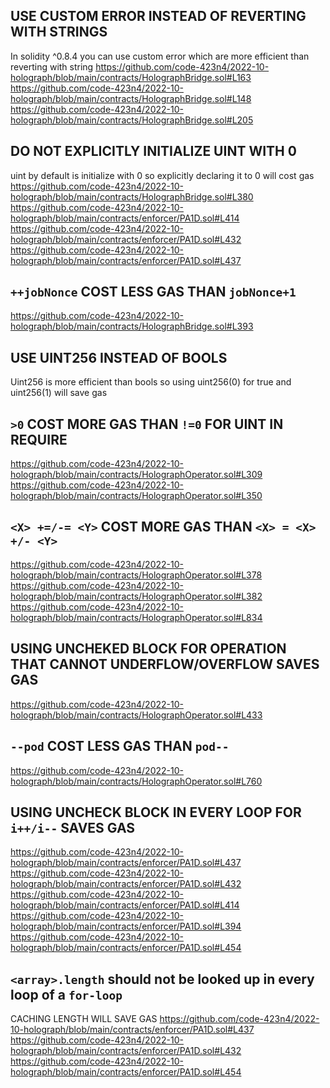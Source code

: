 ## USE CUSTOM ERROR INSTEAD OF REVERTING WITH STRINGS
In solidity ^0.8.4 you can use custom error which are more efficient than reverting with string
https://github.com/code-423n4/2022-10-holograph/blob/main/contracts/HolographBridge.sol#L163
https://github.com/code-423n4/2022-10-holograph/blob/main/contracts/HolographBridge.sol#L148
https://github.com/code-423n4/2022-10-holograph/blob/main/contracts/HolographBridge.sol#L205

## DO NOT EXPLICITLY INITIALIZE UINT WITH 0
uint by default is initialize with 0 so explicitly declaring it to 0 will cost gas
https://github.com/code-423n4/2022-10-holograph/blob/main/contracts/HolographBridge.sol#L380
https://github.com/code-423n4/2022-10-holograph/blob/main/contracts/enforcer/PA1D.sol#L414
https://github.com/code-423n4/2022-10-holograph/blob/main/contracts/enforcer/PA1D.sol#L432
https://github.com/code-423n4/2022-10-holograph/blob/main/contracts/enforcer/PA1D.sol#L437

## `++jobNonce` COST LESS GAS THAN `jobNonce+1`
https://github.com/code-423n4/2022-10-holograph/blob/main/contracts/HolographBridge.sol#L393

## USE UINT256 INSTEAD OF BOOLS
Uint256 is more efficient than bools so using uint256(0) for true and uint256(1) will save gas

## `>0` COST MORE GAS THAN `!=0` FOR UINT IN REQUIRE
https://github.com/code-423n4/2022-10-holograph/blob/main/contracts/HolographOperator.sol#L309
https://github.com/code-423n4/2022-10-holograph/blob/main/contracts/HolographOperator.sol#L350

## `<X> +=/-= <Y>` COST MORE GAS THAN `<X> = <X> +/- <Y>`
https://github.com/code-423n4/2022-10-holograph/blob/main/contracts/HolographOperator.sol#L378
https://github.com/code-423n4/2022-10-holograph/blob/main/contracts/HolographOperator.sol#L382
https://github.com/code-423n4/2022-10-holograph/blob/main/contracts/HolographOperator.sol#L834

## USING UNCHEKED BLOCK FOR OPERATION THAT CANNOT UNDERFLOW/OVERFLOW SAVES GAS
https://github.com/code-423n4/2022-10-holograph/blob/main/contracts/HolographOperator.sol#L433

## `--pod` COST LESS GAS THAN `pod--`
https://github.com/code-423n4/2022-10-holograph/blob/main/contracts/HolographOperator.sol#L760

## USING UNCHECK BLOCK IN EVERY LOOP FOR `i++/i--` SAVES GAS
https://github.com/code-423n4/2022-10-holograph/blob/main/contracts/enforcer/PA1D.sol#L437
https://github.com/code-423n4/2022-10-holograph/blob/main/contracts/enforcer/PA1D.sol#L432
https://github.com/code-423n4/2022-10-holograph/blob/main/contracts/enforcer/PA1D.sol#L414
https://github.com/code-423n4/2022-10-holograph/blob/main/contracts/enforcer/PA1D.sol#L394
https://github.com/code-423n4/2022-10-holograph/blob/main/contracts/enforcer/PA1D.sol#L454

## `<array>.length` should not be looked up in every loop of a `for-loop`
CACHING LENGTH WILL SAVE GAS
https://github.com/code-423n4/2022-10-holograph/blob/main/contracts/enforcer/PA1D.sol#L437
https://github.com/code-423n4/2022-10-holograph/blob/main/contracts/enforcer/PA1D.sol#L432
https://github.com/code-423n4/2022-10-holograph/blob/main/contracts/enforcer/PA1D.sol#L454